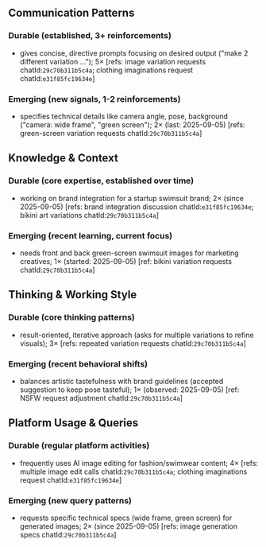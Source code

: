 ## Communication Patterns
### Durable (established, 3+ reinforcements)
- gives concise, directive prompts focusing on desired output ("make 2 different variation ..."); 5× [refs: image variation requests chatId:`29c70b311b5c4a`; clothing imaginations request chatId:`e31f85fc19634e`]
### Emerging (new signals, 1-2 reinforcements)
- specifies technical details like camera angle, pose, background ("camera: wide frame", "green screen"); 2× (last: 2025-09-05) [refs: green-screen variation requests chatId:`29c70b311b5c4a`]

## Knowledge & Context
### Durable (core expertise, established over time)
- working on brand integration for a startup swimsuit brand; 2× (since 2025-09-05) [refs: brand integration discussion chatId:`e31f85fc19634e`; bikini art variations chatId:`29c70b311b5c4a`]
### Emerging (recent learning, current focus)
- needs front and back green-screen swimsuit images for marketing creatives; 1× (started: 2025-09-05) [ref: bikini variation requests chatId:`29c70b311b5c4a`]

## Thinking & Working Style
### Durable (core thinking patterns)
- result-oriented, iterative approach (asks for multiple variations to refine visuals); 3× [refs: repeated variation requests chatId:`29c70b311b5c4a`]
### Emerging (recent behavioral shifts)
- balances artistic tastefulness with brand guidelines (accepted suggestion to keep pose tasteful); 1× (observed: 2025-09-05) [ref: NSFW request adjustment chatId:`29c70b311b5c4a`]

## Platform Usage & Queries
### Durable (regular platform activities)
- frequently uses AI image editing for fashion/swimwear content; 4× [refs: multiple image edit calls chatId:`29c70b311b5c4a`; clothing imaginations request chatId:`e31f85fc19634e`]
### Emerging (new query patterns)
- requests specific technical specs (wide frame, green screen) for generated images; 2× (since 2025-09-05) [refs: image generation specs chatId:`29c70b311b5c4a`]